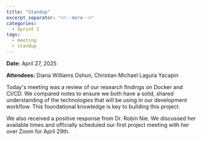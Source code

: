 ```yaml
---
title: "Standup"
excerpt_separator: "<!--more-->"
categories:
  - Sprint 2
tags:
  - meeting
  - standup
---
```


**Date:** April 27, 2025
<!--more-->

**Attendees:** Diana Williams Oshun, Christian Michael Lagura Yacapin
<!--more-->

Today's meeting was a review of our research findings on Docker and CI/CD. We compared notes to ensure we both have a solid, shared understanding of the technologies that will be using in our development workflow. This foundational knowledge is key to building this project.
<!--more-->

We also received a positive response from Dr. Robin Nie. We discussed her available times and officially scheduled our first project meeting with her over Zoom for April 29th. 

